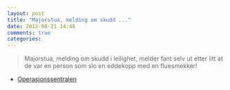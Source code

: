 ```yaml
---
layout: post
title: "Majorstua, melding om skudd ..."
date: 2012-08-21 14:48
comments: true
categories: 
---
```


> Majorstua, melding om skudd i leilighet, melder fant selv ut etter litt at de var en person som slo en eddekopp med en fluesmekker! 
- [Operasjonssentralen](http://twitter.com/oslopolitiops/status/238029914417266688)
